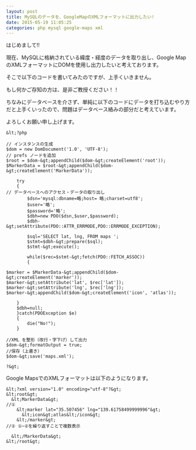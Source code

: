 ```yaml
---
layout: post
title: MySQLのデータを、GoogleMapのXMLフォーマットに出力したい!
date: 2015-05-19 11:05:25
categories: php mysql google-maps xml
---
```

<p>はじめまして!! </p>

<p>現在、MySQLに格納されている緯度・経度のデータを取り出し、Google MapのXMLフォーマットにDOMを使用し出力したいと考えております。 </p>

<p>そこで以下のコードを書いてみたのですが、上手くいきません。 </p>

<p>もし何かご存知の方は、是非ご教授ください！！ </p>

<p>ちなみにデータベースを介さず、単純に以下のコードにデータを打ち込むやり方だと上手くいったので、問題はデータベース絡みの部分だと考えています。 </p>

<p>よろしくお願い申し上げます。 </p>

```
&lt;?php

// インスタンスの生成
$dom = new DomDocument('1.0', 'UTF-8');
// prefs ノードを追加
$root = $dom-&gt;appendChild($dom-&gt;createElement('root'));
$MarkerData = $root-&gt;appendChild($dom-&gt;createElement('MarkerData'));

    try
    {
// データベースへのアクセス・データの取り出し       
        $dsn='mysql:dbname=略;host= 略;charset=utf8';
        $user='略';
        $password='略';
        $dbh=new PDO($dsn,$user,$password);
        $dbh-&gt;setAttribute(PDO::ATTR_ERRMODE,PDO::ERRMODE_EXCEPTION);

        $sql='SELECT lat, lng, FROM maps ';
        $stmt=$dbh-&gt;prepare($sql);
        $stmt-&gt;execute();

        while($rec=$stmt-&gt;fetch(PDO::FETCH_ASSOC))
        {

$marker = $MarkerData-&gt;appendChild($dom-&gt;createElement('marker'));
$marker-&gt;setAttribute('lat', $rec['lat']);
$marker-&gt;setAttribute('lng', $rec['lng']);
$marker-&gt;appendChild($dom-&gt;createElement('icon', 'atlas'));

    }
    $dbh=null;
    }catch(PDOException $e)
    {
        die("No!");
    }

//XML を整形（改行・字下げ）して出力
$dom-&gt;formatOutput = true;
//保存（上書き）
$dom-&gt;save('maps.xml');

?&gt;
```

<p>Google MapsでのXMLフォーマットは以下のようになります。 </p>

```
&lt;?xml version="1.0" encoding="utf-8"?&gt;
&lt;root&gt;
  &lt;MarkerData&gt;
//①
    &lt;marker lat="35.507456" lng="139.61758499999996"&gt;
      &lt;icon&gt;atlas&lt;/icon&gt;
    &lt;/marker&gt;
//② ①~②を繰り返すことで複数表示

  &lt;/MarkerData&gt;
&lt;/root&gt;
```
